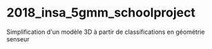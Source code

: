 # 2018_insa_5gmm_schoolproject
Simplification d'un modèle 3D à partir de classifications en géométrie senseur
